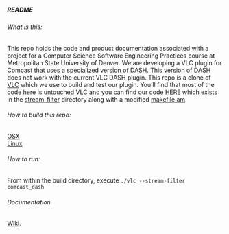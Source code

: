 ##### README 

###### What is this:
This repo holds the code and product documentation associated with a project for a Computer Science Software Engineering Practices course at Metropolitan State University of Denver. We are developing a VLC plugin for Comcast that uses a specialized version of [DASH](https://github.com/Grade-A-Software/Comcast-DASH-VLC/wiki/What-is-DASH%3F). This version of DASH does not work with the current VLC DASH plugin. This repo is a clone of [VLC](https://github.com/videolan/vlc) which we use to build and test our plugin. You’ll find that most of the code here is untouched VLC and you can find our code [HERE](https://github.com/Grade-A-Software/vlc/tree/master/modules/stream_filter/comcast_dash) which exists in the [stream_filter](https://github.com/Grade-A-Software/Comcast-DASH-VLC/tree/master/modules/stream_filter) directory along with a modified [makefile.am](https://github.com/Grade-A-Software/Comcast-DASH-VLC/blob/master/modules/stream_filter/Makefile.am).

###### How to build this repo:
[OSX](https://github.com/Grade-A-Software/Comcast-DASH-VLC/wiki/Build-Instructions-(OSX))<br/>
[Linux](https://github.com/Grade-A-Software/Comcast-DASH-VLC/wiki/Build-Instructions-(Linux))

###### How to run:
From within the build directory, execute `./vlc --stream-filter comcast_dash`

###### Documentation
[Wiki](https://github.com/Grade-A-Software/Comcast-DASH-VLC/wiki).

